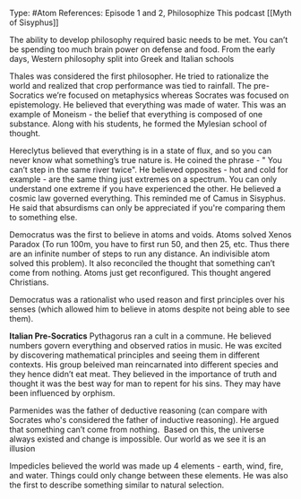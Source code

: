 Type: #Atom 
References: Episode 1 and 2, Philosophize This podcast
[[Myth of  Sisyphus]]

The ability to develop philosophy required basic needs to be met. You can’t be spending too much brain power on defense and food. From the early days, Western philosophy split into Greek and Italian schools  

Thales was considered the first philosopher. He tried to rationalize the world and realized that  crop performance was tied to rainfall. The pre-Socratics we’re focused on metaphysics whereas Socrates was focused on epistemology. He believed that everything was made of water. This was an example of Moneism - the belief that everything is composed of one substance. Along with his students, he formed the Mylesian school of thought.  

Hereclytus believed that everything is in a state of flux, and so you can never know what something’s true nature is. He coined the phrase - " You can’t step in the same river twice". He believed opposites - hot and cold for example - are the same thing just extremes on a spectrum. You can only understand one extreme if you have experienced the other. He believed a cosmic law governed everything. This reminded me of Camus in Sisyphus. He said that absurdisms can only be appreciated if you're comparing them to something else.

Democratus was the first to believe in atoms and voids. Atoms solved Xenos Paradox (To run 100m, you have to first run 50, and then 25, etc. Thus there are an infinite number of steps to run any distance. An indivisible atom solved this problem). It also reconciled the thought that something can’t come from nothing. Atoms just get reconfigured. This thought angered Christians.

Democratus was a rationalist who used reason and first principles over his senses (which allowed him to believe in atoms despite not being able to see them). 

**Italian Pre-Socratics**
Pythagorus ran a cult in a commune. He believed numbers govern everything and observed ratios in music. He was excited by discovering mathematical principles and seeing them in different contexts. His group beleived man reincarnated into different species and they hence didn’t eat meat. They believed in the importance of truth and thought it was the best way for man to repent for his sins. They may have been influenced by orphism. 
 

Parmenides was the father of deductive reasoning (can compare with Socrates who's considered the father of inductive reasoning). He argued that something can’t come from nothing.  Based on this, the universe always existed and change is impossible. Our world as we see it is an illusion

Impedicles believed the world was made up  4 elements - earth, wind, fire, and water. Things could only change between these elements. He was also the first to describe something similar to natural selection.